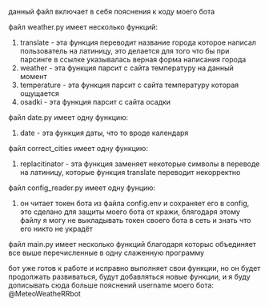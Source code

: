 данный файл включает в себя пояснения к коду моего бота


файл weather.py имеет несколько функций:
1. translate - эта функция переводит название города которое написал пользователь на латиницу, это делается для того что бы при парсинге в ссылке указывалась верная форма написания города
2. weather - эта функция парсит с сайта температуру на данный момент
3. temperature - эта функция парсит с сайта температуру которая ощущается
4. osadki - эта функция парсит с сайта осадки

файл date.py имеет одну функцию:
1. date - эта функция даты, что то вроде календаря

файл correct_cities имеет одну функцию:
1. replacitinator - эта функция заменяет некоторые символы в переводе на латиницу, которые функция translate переводит некорректно

файл config_reader.py имеет одну фунцию:
1. он читает токен бота из файла config.env и сохраняет его в config, это сделано для защиты моего бота от кражи, блягодаря этому файлу я могу не выкладывать токен своего бота в сеть и знать что его никто не украдёт

файл main.py имеет несколько функций благодаря которыс объединяет все выше перечисленные в одну слаженную программу


бот уже готов к работе и исправно выполняет свои функции, но он будет продолжать развиваться, будут добавляться новые функции, и я буду дописывать сюда больше пояснений
username моего бота: @MeteoWeatheRRbot